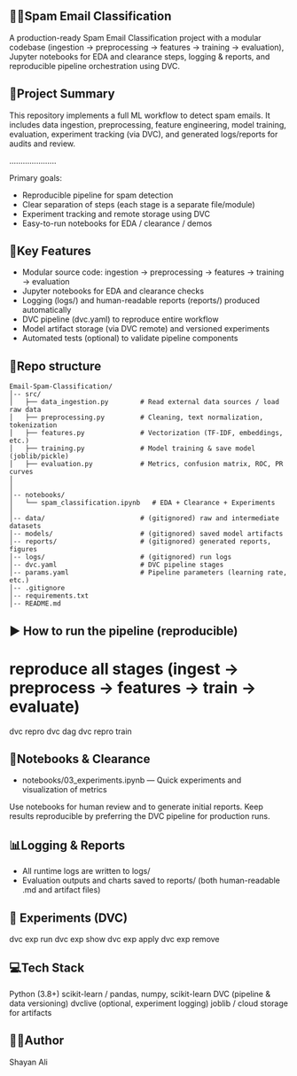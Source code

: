 ## 🚫📧Spam Email Classification

A production-ready Spam Email Classification project with a modular codebase (ingestion → preprocessing → features → training → evaluation), Jupyter notebooks for EDA and clearance steps, logging & reports, and reproducible pipeline orchestration using DVC.

## 📌Project Summary

This repository implements a full ML workflow to detect spam emails.
It includes data ingestion, preprocessing, feature engineering, model training, evaluation, experiment tracking (via DVC), and generated logs/reports for audits and review.

.....................

Primary goals:
- Reproducible pipeline for spam detection
- Clear separation of steps (each stage is a separate file/module)
- Experiment tracking and remote storage using DVC
- Easy-to-run notebooks for EDA / clearance / demos

## 🔑Key Features

- Modular source code: ingestion → preprocessing → features → training → evaluation
- Jupyter notebooks for EDA and clearance checks
- Logging (logs/) and human-readable reports (reports/) produced automatically
- DVC pipeline (dvc.yaml) to reproduce entire workflow
- Model artifact storage (via DVC remote) and versioned experiments
- Automated tests (optional) to validate pipeline components

## 📂Repo structure
```
Email-Spam-Classification/
│-- src/
│   ├── data_ingestion.py        # Read external data sources / load raw data
│   ├── preprocessing.py         # Cleaning, text normalization, tokenization
│   ├── features.py              # Vectorization (TF-IDF, embeddings, etc.)
│   ├── training.py              # Model training & save model (joblib/pickle)
│   ├── evaluation.py            # Metrics, confusion matrix, ROC, PR curves
│                 
│
│-- notebooks/
│   └── spam_classification.ipynb   # EDA + Clearance + Experiments
│
│-- data/                        # (gitignored) raw and intermediate datasets
│-- models/                      # (gitignored) saved model artifacts
│-- reports/                     # (gitignored) generated reports, figures
│-- logs/                        # (gitignored) run logs
│-- dvc.yaml                     # DVC pipeline stages
│-- params.yaml                  # Pipeline parameters (learning rate, etc.)
│-- .gitignore
│-- requirements.txt
│-- README.md
```


## ▶️ How to run the pipeline (reproducible)

# reproduce all stages (ingest → preprocess → features → train → evaluate)
dvc repro
dvc dag
dvc repro train

## 🧪Notebooks & Clearance

- notebooks/03_experiments.ipynb — Quick experiments and visualization of metrics

Use notebooks for human review and to generate initial reports. Keep results reproducible by preferring the DVC pipeline for production runs.

## 📊Logging & Reports

- All runtime logs are written to logs/
- Evaluation outputs and charts saved to reports/ (both human-readable .md and artifact files)

## 🔁 Experiments (DVC)

dvc exp run
dvc exp show
dvc exp apply <exp-id>
dvc exp remove <exp-id>

## 💻Tech Stack

Python (3.8+)
scikit-learn /
pandas, numpy, scikit-learn
DVC (pipeline & data versioning)
dvclive (optional, experiment logging)
joblib / cloud storage for artifacts

## 👨‍💻Author

Shayan Ali

